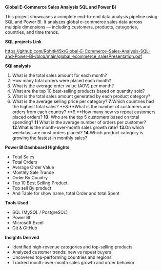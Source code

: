 **Global E-Commerce Sales Analysis SQL and Power Bi**

This project showcases a complete end-to-end data analysis pipeline using SQL and Power BI. It analyzes global e-commerce sales data across multiple dimensions — including customers, products, categories, countries, and time trends.

**SQL projects Link**

https://github.com/Rohitk45k/Global-E-Commerce-Sales-Analysis-SQL-and-Power-Bi-/blob/main/global_ecommerce_salesPresentation.pdf


**SQl analysis**

1. What is the total sales amount for each month?
2. How many total orders were placed each month? 
3. What is the average order value (AOV) per month? 
4. What are the top 10 best-selling products based on quantity sold? 
5. What is the total sales amount generated by each product category? 
6. What is the average selling price per category?
**7**.Which countries had the highest total sales?
**8.**What is the number of customers and orders from each country? 
**9.**How many new vs repeat customers placed orders?
**10**. Who are the top 5 customers based on total spending?
**11** What is the average number of orders per customer?
**12**.What is the month-over-month sales growth rate? 
**13**.On which weekdays are most orders placed? 
**14**.Which product category is growing the fastest in monthly sales?







**Power BI Dashboard Highlights**

- Total Sales
- Total Orders
- Average Order Value
- Monthly Sale Trande
- Order By Country
- Top 10 Best Selling Product
- Top sell By product
- And Table for show name, total Order and total Spent

**Tools Used**

- SQL (MySQL / PostgreSQL)
- Power BI
- Microsoft Excel 
- Git & GitHub

**Insights Derived**
- Identified high-revenue categories and top-selling products
- Analyzed customer trends: new vs repeat buyers
- Uncovered top-performing countries and regions
- Tracked month-over-month sales growth and order behavior


 
